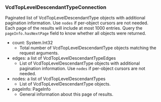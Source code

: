### VcdTopLevelDescendantTypeConnection
Paginated list of VcdTopLevelDescendantType objects with additional pagination information. Use `nodes` if per-object cursors are not needed. Each page of the results will include at most 1000 entries. Query the `pageInfo.hasNextPage` field to know whether all objects were returned.

- count: System.Int32
  - Total number of VcdTopLevelDescendantType objects matching the request arguments.
- edges: a list of VcdTopLevelDescendantTypeEdges
  - List of VcdTopLevelDescendantType objects with additional pagination information. Use `nodes` if per-object cursors are not needed.
- nodes: a list of VcdTopLevelDescendantTypes
  - List of VcdTopLevelDescendantType objects.
- pageInfo: PageInfo
  - General information about this page of results.
